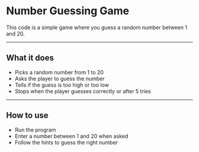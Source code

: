 # Number Guessing Game

This code is a simple game where you guess a random number between 1 and 20.

---

## What it does

- Picks a random number from 1 to 20
- Asks the player to guess the number
- Tells if the guess is too high or too low
- Stops when the player guesses correctly or after 5 tries

---

## How to use

- Run the program
- Enter a number between 1 and 20 when asked
- Follow the hints to guess the right number
